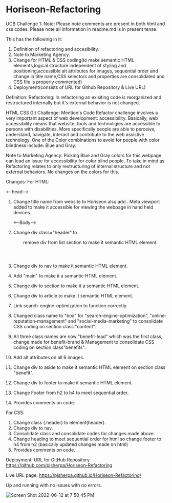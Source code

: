 # Horiseon-Refactoring
UCB Challenge 1:
Note:
Please note comments are present in both html and css codes.
Please note all information in readme.md is in present tense. 

This has the following in it:
1. Definition of refactoring and accesibility.
2. Note to Marketing Agency.
3. Change for HTML & CSS coding(to make semantic HTML elements,logical structure independent of styling and positioning,accessible alt attributes for images, sequential order and change in title name,CSS selectors and properties are consolidated and CSS file is properly commented)
4. Deployment(consists of URL for Github Repository & Live URL) 

Definition:
Refactoring: In refactoring an exisiting code is reorganized and restructured internally but it's external behavior is not changed.

HTML CSS Git Challenge: Mention's Code Refactor
challenge involves a very important aspect of web development: accessibility.
Basically, web accessibility means that website, tools and technoligies are accessible to persons with disabilities. More specifically people are able to perceive, understand, navigate, interact and contribute to the web assistive technology.
One of the Color combinations to avoid for people with color blindness include: Blue and Gray. 

Note to Marketing Agency:
Picking Blue and Gray colors for this webpage can lead an issue for accessibility for color blind people. To take in mind as Refactoring relates to only restructuring of internal structure and not external behaviors. No changes on the colors for this.

Changes:
For HTML:
  
  <--head-->
1. Change title name from website to Horiseon also add <meta name="“viewport”" content="“width=device-width," initial-scale="1.0&quot;">.
    Meta viewport added to make it accessible for viewing the webpage in hand held devices.
    
    <--Body-->
2. Change div class="header" to <header> remove div from list section to make it semantic HTML element.
3. Change div to nav to make it semantic HTML element.
4. Add "main" to make it a semantic HTML element.
5. Change div to section to make it a semantic HTML element.
6. Change div to article to make it semantic HTML element.
7. Link search-engine-optimization to function correctly.
8. Changed class name to "box" for "search-engine-optimization", "online-reputation-management" and "social-media-marketing" to consolidate CSS coding on section class "content".
9. All three class names are now "benefit-lead" which was the first class, change made for benefit-brand & Management to consolidate CSS coding on section class"benefits".
9. Add alt attributes on all 6 images.
10. Change div to aside to make it semantic HTML element on section class "benefit".
11. Change div to footer to make it semantic HTML element.
12. Change Footer from h2 to h4 to meet sequential order.
13. Provides comments on code.
  
For CSS:
1. Change class (.header) to element(header).
2. Change div to nav. 
3. Consolidate class and consolidate codes for changes made above.
4. Change heading to meet sequential order for html so change footer to h4 from h2 
  (basically updated changes made on html)
5. Provides comments on code.


Deployment:
URL for GitHub Repository
https://github.com/pjsherpa/Horiseon-Refactoring

Live URL page:
https://pjsherpa.github.io/Horiseon-Refactoring/
  
Up and running with no issues with no errors.
      
 ![Screen Shot 2022-06-12 at 7 50 45 PM](https://user-images.githubusercontent.com/105903416/173270938-c7e66e19-1146-4bba-b0af-8708bcb38e8b.png)
